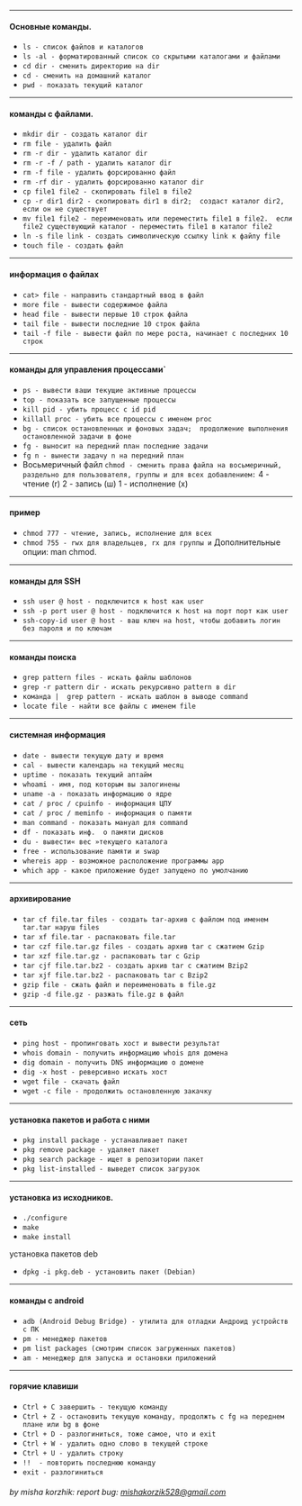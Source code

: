 ---
 #### Основные команды.
 * `ls - список файлов и каталогов`
 * `ls -al - форматированный список со скрытыми каталогами и файлами`
 * `cd dir - сменить директорию на dir`
 * `cd - сменить на домашний каталог`
 * `pwd - показать текущий каталог`

 ---
 #### команды с файлами.
 * `mkdir dir - создать каталог dir`
 * `rm file - удалить файл`
 * `rm -r dir - удалить каталог dir`
 * `rm -r -f / path - удалить каталог dir`
 * `rm -f file - удалить форсированно файл`
 * `rm -rf dir - удалить форсированно каталог dir`
 * `cp file1 file2 - скопировать file1 в file2`
 * `cp -r dir1 dir2 - скопировать dir1 в dir2;  создаст каталог dir2, если он не существует`
 * `mv file1 file2 - переименовать или переместить file1 в file2.  если file2 существующий каталог - переместить file1 в каталог file2`
 * `ln -s file link - создать символическую ссылку link к файлу file`
 * `touch file - создать файл`

 ---
 #### информация о файлах
 * `cat> file - направить стандартный ввод в файл`
 * `more file - вывести содержимое файла`
 * `head file - вывести первые 10 строк файла`
 * `tail file - вывести последние 10 строк файла`
 * `tail -f file - вывести файл по мере роста, начинает с последних 10 строк`

 ---
 #### команды для управления процессами`
 * `ps - вывести ваши текущие активные процессы`
 * `top - показать все запущенные процессы`
 * `kill pid - убить процесс с id pid`
 * `killall proc - убить все процессы с именем proc`
 * `bg - список остановленных и фоновых задач;  продолжение выполнения остановленной задачи в фоне`
 * `fg - выносит на передний план последние задачи`
 * `fg n - вынести задачу n на передний план`
 * Восьмеричный файл `chmod - сменить права файла на восьмеричный, раздельно для пользователя, группы и для всех добавлением:`
 4 - чтение (r)
 2 - запись (ш)
 1 - исполнение (x)

 ---
 #### пример
 * `chmod 777 - чтение, запись, исполнение для всех`
 * `chmod 755 - rwx для владельцев, rx для группы и`
 Дополнительные опции: man chmod.

 ---
 #### команды для SSH

 * `ssh user @ host - подключится к host как user`
 * `ssh -p port user @ host - подключится к host на порт порт как user`
 * `ssh-copy-id user @ host - ваш ключ на host, чтобы добавить логин без пароля и по ключам`

 ---
 #### команды поиска
 * `grep pattern files - искать файлы шаблонов`
 * `grep -r pattern dir - искать рекурсивно pattern в dir`
 * `команда |  grep pattern - искать шаблон в выводе command`
 * `locate file - найти все файлы с именем file`

 ---
 #### системная информация
 * `date - вывести текущую дату и время`
 * `cal - вывести календарь на текущий месяц`
 * `uptime - показать текущий аптайм`
 * `whoami - имя, под которым вы залогинены`
 * `uname -a - показать информацию о ядре`
 * `cat / proc / cpuinfo - информация ЦПУ`
 * `cat / proc / meminfo - информация о памяти`
 * `man command - показать мануал для command`
 * `df - показать инф.  о памяти дисков`
 * `du - вывести« вес »текущего каталога`
 * `free - использование памяти и swap`
 * `whereis app - возможное расположение программы app`
 * `which app - какое приложение будет запущено по умолчанию`

 ---
 #### архивирование
 * `tar cf file.tar files - создать tar-архив с файлом под именем tar.tar наруш files`
 * `tar xf file.tar - распаковать file.tar`
 * `tar czf file.tar.gz files - создать архив tar с сжатием Gzip`
 * `tar xzf file.tar.gz - распаковать tar с Gzip`
 * `tar cjf file.tar.bz2 - создать архив tar с сжатием Bzip2`
 * `tar xjf file.tar.bz2 - распаковать tar с Bzip2`
 * `gzip file - сжать файл и переименовать в file.gz`
 * `gzip -d file.gz - разжать file.gz в файл`

 ---
 #### сеть
 * `ping host - пропинговать хост и вывести результат`
 * `whois domain - получить информацию whois для домена`
 * `dig domain - получить DNS информацию о домене`
 * `dig -x host - реверсивно искать хост`
 * `wget file - скачать файл`
 * `wget -c file - продолжить остановленную закачку`

 ---
 #### установка пакетов и работа с ними
 * `pkg install package - устанавливает пакет`
 * `pkg remove package - удаляет пакет`
 * `pkg search package - ищет в репозитории пакет`
 * `pkg list-installed - выведет список загрузок`

 ---
 #### установка из исходников.
 * `./configure`
 * `make`
 * `make install`

 установка пакетов deb

 * `dpkg -i pkg.deb - установить пакет (Debian)`

 ---
 #### команды с android
 * `adb (Android Debug Bridge) - утилита для отладки Андроид устройств с ПК`
 * `pm - менеджер пакетов`
 * `pm list packages (смотрим список загруженных пакетов)`
 * `am - менеджер для запуска и остановки приложений`

 ---
 #### горячие клавиши
 * `Ctrl + C завершить - текущую команду`
 * `Ctrl + Z - остановить текущую команду, продолжть с fg на переднем плане или bg в фоне`
 * `Ctrl + D - разлогиниться, тоже самое, что и exit`
 * `Ctrl + W - удалить одно слово в текущей строке`
 * `Ctrl + U - удалить строку`
 * `!!  - повторить последнюю команду`
 * `exit - разлогиниться`

###### by misha korzhik: report bug: mishakorzik528@gmail.com
